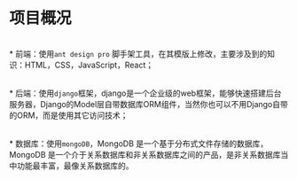 # 项目概况

<br> * 前端：使用`ant design pro` 脚手架工具，在其模版上修改，主要涉及到的知识：HTML，CSS，JavaScript，React；

<br> * 后端：使用`django`框架，django是一个企业级的web框架，能够快速搭建后台服务器，Django的Model层自带数据库ORM组件，当然你也可以不用Django自带的ORM，而是使用其它访问技术；

<br> * 数据库：使用`mongoDB`，MongoDB 是一个基于分布式文件存储的数据库，MongoDB 是一个介于关系数据库和非关系数据库之间的产品，是非关系数据库当中功能最丰富，最像关系数据库的。

